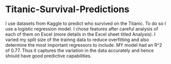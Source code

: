# Titanic-Survival-Predictions
I use datasets from Kaggle to predict who survived on the Titanic. 
To do so I use a logistic regression model.
I chose features after careful analysis of each of them on Excel (more details in the Excel sheet titled Analysis).
I varied my split size of the trainng data to reduce overfitting and also determine the most important regressors to include.
MY model had an R^2 of 0.77. Thus it captures the variation in the data accurately and hence should have good predictive capabilities.
